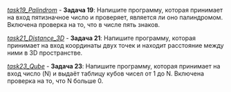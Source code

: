 [*task19_Palindrom*](https://github.com/IrinaKazantseva/TEST/tree/main/HomeWork3/task19_Palindrom) - **Задача 19**: Напишите программу, которая принимает на вход пятизначное число и проверяет, является ли оно палиндромом. Включена проверка на то, что в числе пять знаков.

[*task21_Distance_3D*](https://github.com/IrinaKazantseva/TEST/tree/main/HomeWork3/task21_Distance_3D) - **Задача 21**: Напишите программу, которая принимает на вход координаты двух точек и находит расстояние между ними в 3D пространстве. 

[*task23_Qube*](https://github.com/IrinaKazantseva/TEST/tree/main/HomeWork3/task23_Qube) - **Задача 23**: Напишите программу, которая принимает на вход число (N) и выдаёт таблицу кубов чисел от 1 до N. Включена проверка на то, что N больше 0.

